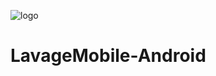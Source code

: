 ![logo](https://user-images.githubusercontent.com/46169333/75112610-b48b9480-5645-11ea-896d-88dc99960f26.png)

# LavageMobile-Android
